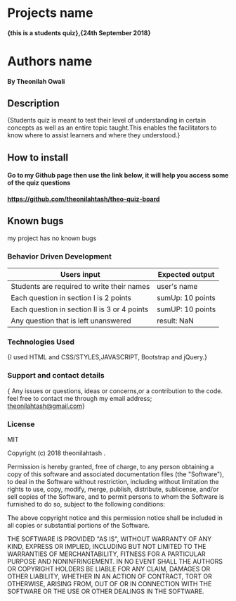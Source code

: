 #  Projects name

#### {this is a students quiz},{24th September 2018}

#  Authors name
#### By Theonilah Owali

##  Description
{Students quiz is meant to test their level of understanding in certain concepts as well as an entire topic taught.This enables the facilitators to know where to assist learners and where they understood.}

##  How to install
####  Go to my Github page then use the link below, it will help you access some of the quiz questions
####  https://github.com/theonilahtash/theo-quiz-board
## Known bugs
my project has no known bugs
###  Behavior Driven Development
|       Users input                           |                 Expected output                      |
|---------------------------------------------|------------------------------------------------------|
| Students are required to write their names  | user's name                                          |
| Each question in section I is 2 points      | sumUp: 10 points                                     |
| Each question in section II is 3 or 4 points| sumUP: 10 points                                     |
| Any question that is left unanswered        | result: NaN                                          |
 
### Technologies Used
{I used HTML and CSS/STYLES,JAVASCRIPT, Bootstrap and jQuery.}

### Support and contact details
{ Any issues or questions, ideas or concerns,or a contribution to the code. feel free to contact me through my email address; theonilahtash@gmail.com}

### License
MIT

Copyright (c)  2018 theonilahtash .

Permission is hereby granted, free of charge, to any person obtaining a copy
of this software and associated documentation files (the "Software"), to deal
in the Software without restriction, including without limitation the rights
to use, copy, modify, merge, publish, distribute, sublicense, and/or sell
copies of the Software, and to permit persons to whom the Software is
furnished to do so, subject to the following conditions:

The above copyright notice and this permission notice shall be included in all
copies or substantial portions of the Software.

THE SOFTWARE IS PROVIDED "AS IS", WITHOUT WARRANTY OF ANY KIND, EXPRESS OR
IMPLIED, INCLUDING BUT NOT LIMITED TO THE WARRANTIES OF MERCHANTABILITY,
FITNESS FOR A PARTICULAR PURPOSE AND NONINFRINGEMENT. IN NO EVENT SHALL THE
AUTHORS OR COPYRIGHT HOLDERS BE LIABLE FOR ANY CLAIM, DAMAGES OR OTHER
LIABILITY, WHETHER IN AN ACTION OF CONTRACT, TORT OR OTHERWISE, ARISING FROM,
OUT OF OR IN CONNECTION WITH THE SOFTWARE OR THE USE OR OTHER DEALINGS IN THE
SOFTWARE.
